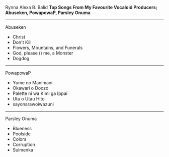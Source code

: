 Rynna Alexa B. Balid
**Top Songs From My Favourite Vocaloid Producers;**
**Abuseken, PowapowaP, Parsley Onuma**

---
 Abuseken
- Christ
- Don't Kill
- Flowers, Mountains, and Funerals
- God, please () me, a Monster
- Dogdog
  
---
 PowapowaP
- Yume no Manimani
- Okawari o Doozo
- Palette ni wa Kimi ga Ippai
- Uta o Utau Hito
- sayonarawoiwazuni

---
 Parsley Onuma
- Blueness
- Poolside
- Colors
- Corruption
- Suimenka
